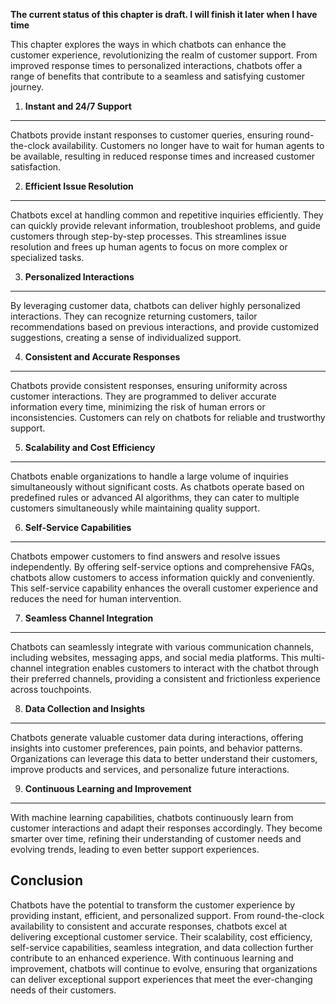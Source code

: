 **The current status of this chapter is draft. I will finish it later when I have time**

This chapter explores the ways in which chatbots can enhance the customer experience, revolutionizing the realm of customer support. From improved response times to personalized interactions, chatbots offer a range of benefits that contribute to a seamless and satisfying customer journey.

1. **Instant and 24/7 Support**
-------------------------------

Chatbots provide instant responses to customer queries, ensuring round-the-clock availability. Customers no longer have to wait for human agents to be available, resulting in reduced response times and increased customer satisfaction.

2. **Efficient Issue Resolution**
---------------------------------

Chatbots excel at handling common and repetitive inquiries efficiently. They can quickly provide relevant information, troubleshoot problems, and guide customers through step-by-step processes. This streamlines issue resolution and frees up human agents to focus on more complex or specialized tasks.

3. **Personalized Interactions**
--------------------------------

By leveraging customer data, chatbots can deliver highly personalized interactions. They can recognize returning customers, tailor recommendations based on previous interactions, and provide customized suggestions, creating a sense of individualized support.

4. **Consistent and Accurate Responses**
----------------------------------------

Chatbots provide consistent responses, ensuring uniformity across customer interactions. They are programmed to deliver accurate information every time, minimizing the risk of human errors or inconsistencies. Customers can rely on chatbots for reliable and trustworthy support.

5. **Scalability and Cost Efficiency**
--------------------------------------

Chatbots enable organizations to handle a large volume of inquiries simultaneously without significant costs. As chatbots operate based on predefined rules or advanced AI algorithms, they can cater to multiple customers simultaneously while maintaining quality support.

6. **Self-Service Capabilities**
--------------------------------

Chatbots empower customers to find answers and resolve issues independently. By offering self-service options and comprehensive FAQs, chatbots allow customers to access information quickly and conveniently. This self-service capability enhances the overall customer experience and reduces the need for human intervention.

7. **Seamless Channel Integration**
-----------------------------------

Chatbots can seamlessly integrate with various communication channels, including websites, messaging apps, and social media platforms. This multi-channel integration enables customers to interact with the chatbot through their preferred channels, providing a consistent and frictionless experience across touchpoints.

8. **Data Collection and Insights**
-----------------------------------

Chatbots generate valuable customer data during interactions, offering insights into customer preferences, pain points, and behavior patterns. Organizations can leverage this data to better understand their customers, improve products and services, and personalize future interactions.

9. **Continuous Learning and Improvement**
------------------------------------------

With machine learning capabilities, chatbots continuously learn from customer interactions and adapt their responses accordingly. They become smarter over time, refining their understanding of customer needs and evolving trends, leading to even better support experiences.

Conclusion
----------

Chatbots have the potential to transform the customer experience by providing instant, efficient, and personalized support. From round-the-clock availability to consistent and accurate responses, chatbots excel at delivering exceptional customer service. Their scalability, cost efficiency, self-service capabilities, seamless integration, and data collection further contribute to an enhanced experience. With continuous learning and improvement, chatbots will continue to evolve, ensuring that organizations can deliver exceptional support experiences that meet the ever-changing needs of their customers.
